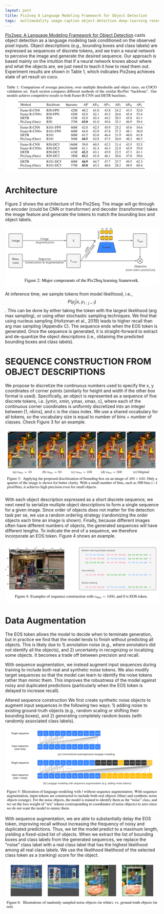 ```yaml
---
layout: post
title: Pix2seq A Language Modeling Framework for Object Detection
tags:  multimodality image-caption object-detection deep-learning resnet transformer coco
---
```

[Pix2seq: A Language Modeling Framework for Object Detection](https://arxiv.org/abs/2109.10852v2) casts object detection as a language modeling task conditioned on the observed pixel inputs. Object descriptions (e.g., bounding boxes and class labels) are expressed as sequences of discrete tokens, and we train a neural network to perceive the image and generate the desired sequence. Our approach is based mainly on the intuition that if a neural network knows about where and what the objects are, we just need to teach it how to read them out. Experiment results are shown in Table 1, which indicates Pix2seq achieves state of art result on coco.

![image-20220928133727483](https://raw.githubusercontent.com/zhangtemplar/zhangtemplar.github.io/master/uPic/2022_09_28_13_37_27_image-20220928133727483.png)

# Architecture

Figure 2 shows the architecture of the Pix2Seq. The image will go through an encoder (could be CNN or transformer) and decoder (transformer) takes the image feature and generate the tokens to match the bounding box and object labels.

![image-20220928132508173](https://raw.githubusercontent.com/zhangtemplar/zhangtemplar.github.io/master/uPic/2022_09_28_13_25_08_image-20220928132508173.png)

At inference time, we sample tokens from model likelihood, i.e., $$P(y_j|x, y_{1:j−1})$$. This can be done by either taking the token with the largest likelihood (arg max sampling), or using other stochastic sampling techniques. We find that using nucleus sampling (Holtzman et al., 2019) leads to higher recall than arg max sampling (Appendix C). The sequence ends when the EOS token is generated. Once the sequence is generated, it is straight-forward to extract and de-quantize the object descriptions (i.e., obtaining the predicted bounding boxes and class labels).

# SEQUENCE CONSTRUCTION FROM OBJECT DESCRIPTIONS

We propose to discretize the continuous numbers used to specify the x, y coordinates of corner points (similarly for height and width if the other box format is used). Specifically, an object is represented as a sequence of five discrete tokens, i.e. [ymin, xmin, ymax, xmax, c], where each of the continuous corner coordinates is uniformly discretized into an integer between [1, nbins], and c is the class index. We use a shared vocabulary for all tokens, so the vocabulary size is equal to number of bins + number of classes. Check Figure 3 for an example.

![image-20220928133135475](https://raw.githubusercontent.com/zhangtemplar/zhangtemplar.github.io/master/uPic/2022_09_28_13_31_35_image-20220928133135475.png)

With each object description expressed as a short discrete sequence, we next need to serialize multiple object descriptions to form a single sequence for a given image. Since order of objects does not matter for the detection task per se, we use a random ordering strategy (randomizing the order objects each time an image is shown). Finally, because different images often have different numbers of objects, the generated sequences will have different lengths. To indicate the end of a sequence, we therefore incorporate an EOS token. Figure 4 shows an example.

![image-20220928133152369](https://raw.githubusercontent.com/zhangtemplar/zhangtemplar.github.io/master/uPic/2022_09_28_13_31_52_image-20220928133152369.png)

# Data Augmentation

The EOS token allows the model to decide when to terminate generation, but in practice we find that the model tends to finish without predicting all objects. This is likely due to 1) annotation noise (e.g., where annotators did not identify all the objects), and 2) uncertainty in recognizing or localizing some objects. It becomes a trade off between precision and recall.

With sequence augmentation, we instead augment input sequences during training to include both real and synthetic noise tokens. We also modify target sequences so that the model can learn to identify the noise tokens rather than mimic them. This improves the robustness of the model against noisy and duplicated predictions (particularly when the EOS token is delayed to increase recall).

Altered sequence construction We first create synthetic noise objects to augment input sequences in the following two ways: 1) adding noise to existing ground-truth objects (e.g., random scaling or shifting their bounding boxes), and 2) generating completely random boxes (with randomly associated class labels).

![image-20220928133629737](https://raw.githubusercontent.com/zhangtemplar/zhangtemplar.github.io/master/uPic/2022_09_28_13_36_29_image-20220928133629737.png)

With sequence augmentation, we are able to substantially delay the EOS token, improving recall without increasing the frequency of noisy and duplicated predictions. Thus, we let the model predict to a maximum length, yielding a fixed-sized list of objects. When we extract the list of bounding boxes and class labels from the generated sequences, we replace the “noise” class label with a real class label that has the highest likelihood among all real class labels. We use the likelihood likelihood of the selected class token as a (ranking) score for the object.

![image-20220928133642746](https://raw.githubusercontent.com/zhangtemplar/zhangtemplar.github.io/master/uPic/2022_09_28_13_36_42_image-20220928133642746.png)

